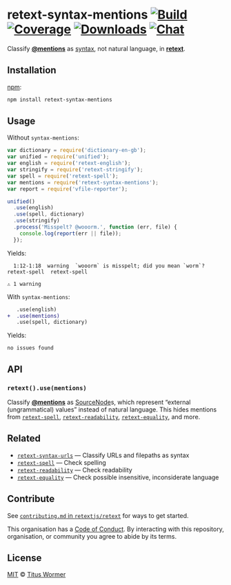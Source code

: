 # retext-syntax-mentions [![Build][build-badge]][build] [![Coverage][coverage-badge]][coverage] [![Downloads][downloads-badge]][downloads] [![Chat][chat-badge]][chat]

Classify [**@mentions**](https://github.com/blog/821) as
[syntax][source], not natural language, in [**retext**][retext].

## Installation

[npm][]:

```bash
npm install retext-syntax-mentions
```

## Usage

Without `syntax-mentions`:

```javascript
var dictionary = require('dictionary-en-gb');
var unified = require('unified');
var english = require('retext-english');
var stringify = require('retext-stringify');
var spell = require('retext-spell');
var mentions = require('retext-syntax-mentions');
var report = require('vfile-reporter');

unified()
  .use(english)
  .use(spell, dictionary)
  .use(stringify)
  .process('Misspelt? @wooorm.', function (err, file) {
    console.log(report(err || file));
  });
```

Yields:

```text
  1:12-1:18  warning  `wooorm` is misspelt; did you mean `worm`?  retext-spell  retext-spell

⚠ 1 warning
```

With `syntax-mentions`:

```diff
   .use(english)
+  .use(mentions)
   .use(spell, dictionary)
```

Yields:

```text
no issues found
```

## API

### `retext().use(mentions)`

Classify [**@mentions**](https://github.com/blog/821) as
[SourceNode][source]s, which represent “external (ungrammatical) values”
instead of natural language.  This hides mentions from [`retext-spell`][spell],
[`retext-readability`][readability], [`retext-equality`][equality], and more.

## Related

*   [`retext-syntax-urls`][syntax-urls]
    — Classify URLs and filepaths as syntax
*   [`retext-spell`][spell]
    — Check spelling
*   [`retext-readability`][readability]
    — Check readability
*   [`retext-equality`][equality]
    — Check possible insensitive, inconsiderate language

## Contribute

See [`contributing.md` in `retextjs/retext`][contributing] for ways to get
started.

This organisation has a [Code of Conduct][coc].  By interacting with this
repository, organisation, or community you agree to abide by its terms.

## License

[MIT][license] © [Titus Wormer][author]

<!-- Definitions -->

[build-badge]: https://img.shields.io/travis/retextjs/retext-syntax-mentions.svg

[build]: https://travis-ci.org/retextjs/retext-syntax-mentions

[coverage-badge]: https://img.shields.io/codecov/c/github/retextjs/retext-syntax-mentions.svg

[coverage]: https://codecov.io/github/retextjs/retext-syntax-mentions

[downloads-badge]: https://img.shields.io/npm/dm/retext-syntax-mentions.svg

[downloads]: https://www.npmjs.com/package/retext-syntax-mentions

[chat-badge]: https://img.shields.io/badge/join%20the%20community-on%20spectrum-7b16ff.svg

[chat]: https://spectrum.chat/unified/retext

[npm]: https://docs.npmjs.com/cli/install

[license]: license

[author]: https://wooorm.com

[retext]: https://github.com/retextjs/retext

[source]: https://github.com/syntax-tree/nlcst#source

[spell]: https://github.com/retextjs/retext-spell

[readability]: https://github.com/retextjs/retext-readability

[equality]: https://github.com/retextjs/retext-equality

[syntax-urls]: https://github.com/retextjs/retext-syntax-urls

[contributing]: https://github.com/retextjs/retext/blob/master/contributing.md

[coc]: https://github.com/retextjs/retext/blob/master/code-of-conduct.md
